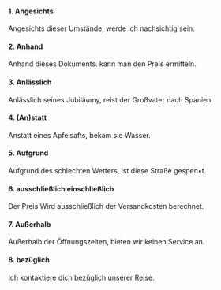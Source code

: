 #### 1. Angesichts
Angesichts dieser Umstände, werde ich nachsichtig sein.
#### 2. Anhand
Anhand dieses Dokuments. kann man den Preis ermitteln.
#### 3. Anlässlich
Anlässlich seines Jubiläumy, reist der Großvater nach Spanien.
#### 4. (An)statt
Anstatt eines Apfelsafts, bekam sie Wasser.
#### 5. Aufgrund
Aufgrund des schlechten Wetters, ist diese Straße gespen•t.
#### 6. ausschließlich einschließlich
Der Preis Wird ausschließlich der Versandkosten berechnet.
#### 7. Außerhalb
Außerhalb der Öffnungszeiten, bieten wir keinen Service an.
#### 8. bezüglich
Ich kontaktiere dich bezüglich unserer Reise.
